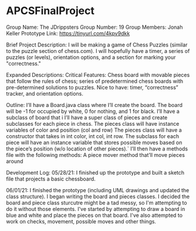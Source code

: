 # APCSFinalProject
Group Name: The JDrippsters
Group Number: 19
Group Members: Jonah Keller
Prototype Link: https://tinyurl.com/4kpv9dkk

Brief Project Description: I will be making a game of Chess Puzzles (similar to the puzzle section of chess.com). I will hopefully have a timer, a series of puzzles (or levels), orientation options, and a section for marking your "correctness."

Expanded Descriptions:
Critical Features: Chess board with movable pieces that follow the rules of chess; series of predetermined chess boards with pre-determined solutions to puzzles.
Nice to have: timer, “correctness” tracker, and orientation options.

Outline:
I’ll have a Board.java class where I’ll create the board.
The board will be -1 for occupied by white, 0 for nothing, and 1 for black.
I’ll have a subclass of board that i
I’ll have a super class of pieces and create subclasses for each piece in chess.
The pieces class will have instance variables of color and position (col and row)
The pieces class will have a constructor that takes in int color, int col, int row.
The subclass for each piece will have an instance variable that stores possible moves based on the piece’s position (w/o location of other pieces).`
I’ll then have a methods file with the following methods:
A piece mover method that’ll move pieces around



Development Log:
05/28/21: I finished up the prototype and built a sketch file that projects a basic chessboard.

06/01/21: I finished the prototype (including UML drawings and updated the class structure). I began writing the board and pieces classes.
I decided the board and piece class sturcutre might be a tad messy, so I'm attempting to do it without those elements. I've started by attempting to draw a board in blue and white and place the pieces on that board. I've also attempted to work on checks, movement, possible moves and other things. 
